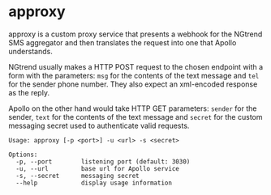 approxy
=======

approxy is a custom proxy service that presents a webhook for the NGtrend 
SMS aggregator and then translates the request into one that Apollo understands.

NGtrend usually makes a HTTP POST request to the chosen endpoint with a form 
with the parameters: `msg` for the contents of the text message and `tel` for 
the sender phone number. They also expect an xml-encoded response as the reply.

Apollo on the other hand would take HTTP GET parameters: `sender` for the 
sender, `text` for the contents of the text message and `secret` for the custom 
messaging secret used to authenticate valid requests.

```
Usage: approxy [-p <port>] -u <url> -s <secret>

Options:
  -p, --port        listening port (default: 3030)
  -u, --url         base url for Apollo service
  -s, --secret      messaging secret
  --help            display usage information
```